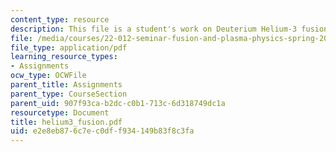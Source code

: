 ```yaml
---
content_type: resource
description: This file is a student's work on Deuterium Helium-3 fusion.
file: /media/courses/22-012-seminar-fusion-and-plasma-physics-spring-2006/e2e8eb876c7ec0dff934149b83f8c3fa_helium3_fusion.pdf
file_type: application/pdf
learning_resource_types:
- Assignments
ocw_type: OCWFile
parent_title: Assignments
parent_type: CourseSection
parent_uid: 907f93ca-b2dc-c0b1-713c-6d318749dc1a
resourcetype: Document
title: helium3_fusion.pdf
uid: e2e8eb87-6c7e-c0df-f934-149b83f8c3fa
---
```

